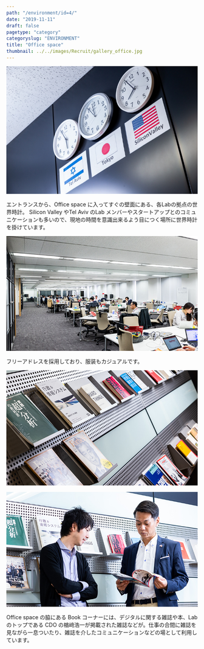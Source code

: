 ```yaml
---
path: "/environment/id=4/"
date: "2019-11-11"
draft: false
pagetype: "category"
categoryslug: "ENVIRONMENT"
title: "Office space"
thumbnail: ../../images/Recruit/gallery_office.jpg
---
```



![画像](../../images/Recruit/topics/environment/officeSpace01.jpg)

エントランスから、Office space に⼊ってすぐの壁⾯にある、各Labの拠点の世界時計。
Silicon Valley やTel Aviv のLab メンバーやスタートアップとのコミュニケーションも多いので、現地の時間を意識出来るよう⽬につく場所に世界時計を掛けています。

![画像](../../images/Recruit/topics/environment/officeSpace02.jpg)

フリーアドレスを採⽤しており、服装もカジュアルです。

![画像](../../images/Recruit/topics/environment/officeSpace03.jpg)


![画像](../../images/Recruit/topics/environment/officeSpace04.jpg)

Office space の脇にある Book コーナーには、デジタルに関する雑誌や本、Lab のトップである CDO の楢﨑浩⼀が掲載された雑誌などが。仕事の合間に雑誌を⾒ながら⼀息ついたり、雑誌を介したコミュニケーションなどの場として利⽤しています。